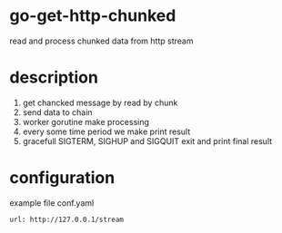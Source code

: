# go-get-http-chunked
read and process chunked data from http stream


# description
1. get chancked message by read by chunk
2. send data to chain
3. worker gorutine make processing
4. every some time period we make print result
5. gracefull  SIGTERM, SIGHUP and SIGQUIT exit and print final result

# configuration
example file conf.yaml
	 
    url: http://127.0.0.1/stream
     

